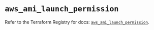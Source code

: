# `aws_ami_launch_permission`

Refer to the Terraform Registry for docs: [`aws_ami_launch_permission`](https://registry.terraform.io/providers/hashicorp/aws/5.56.0/docs/resources/ami_launch_permission).
